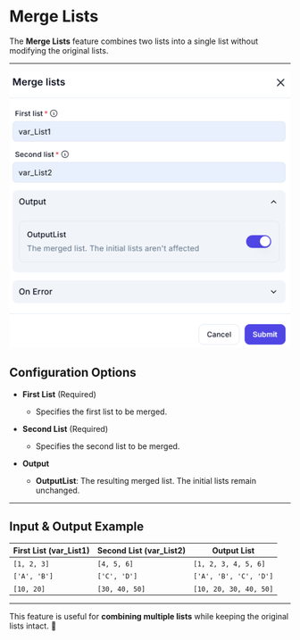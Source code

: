 # Merge Lists  

The **Merge Lists** feature combines two lists into a single list without modifying the original lists.  

---  
![alt text](merge-lists.png)

## Configuration Options  

- **First List** (Required)  
  - Specifies the first list to be merged.  

- **Second List** (Required)  
  - Specifies the second list to be merged.  

- **Output**  
  - **OutputList**: The resulting merged list. The initial lists remain unchanged.  

---  

## Input & Output Example  

| **First List (var_List1)** | **Second List (var_List2)** | **Output List** |
|----------------------------|----------------------------|-----------------|
| `[1, 2, 3]`                | `[4, 5, 6]`                | `[1, 2, 3, 4, 5, 6]` |
| `['A', 'B']`               | `['C', 'D']`               | `['A', 'B', 'C', 'D']` |
| `[10, 20]`                 | `[30, 40, 50]`             | `[10, 20, 30, 40, 50]` |

---  

This feature is useful for **combining multiple lists** while keeping the original lists intact. 🚀  
